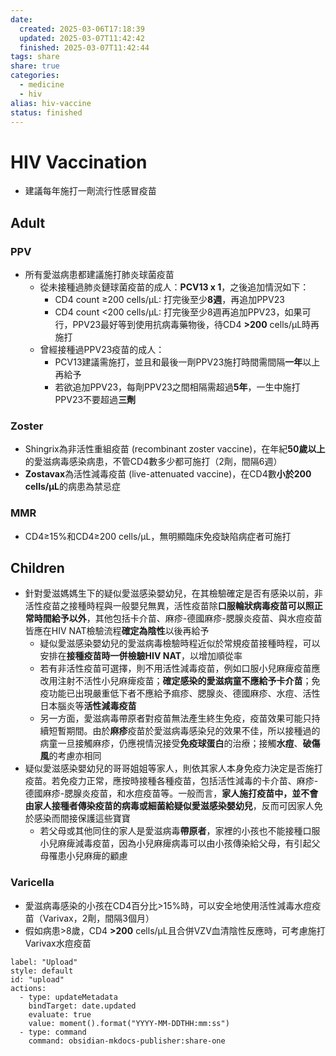 ```yaml
---
date:
  created: 2025-03-06T17:18:39
  updated: 2025-03-07T11:42:42
  finished: 2025-03-07T11:42:44
tags: share
share: true
categories:
  - medicine
  - hiv
alias: hiv-vaccine
status: finished
---
```

# HIV Vaccination  
  
- 建議每年施打一劑流行性感冒疫苗  
  
<!-- more -->  
## Adult  
### PPV  
- 所有愛滋病患都建議施打肺炎球菌疫苗  
    - 從未接種過肺炎鏈球菌疫苗的成人：**PCV13 x 1**，之後追加情況如下：  
        - CD4 count ≥200 cells/μL: 打完後至少**8週**，再追加PPV23  
        - CD4 count <200 cells/μL: 打完後至少8週再追加PPV23，如果可行，PPV23最好等到使用抗病毒藥物後，待CD4 **>200** cells/μL時再施打  
    - 曾經接種過PPV23疫苗的成人：  
        - PCV13建議需施打，並且和最後一劑PPV23施打時間需間隔**一年**以上再給予  
        - 若欲追加PPV23，每劑PPV23之間相隔需超過**5年**，一生中施打PPV23不要超過**三劑**  
### Zoster  
- Shingrix為非活性重組疫苗 (recombinant zoster vaccine)，在年紀**50歲以上**的愛滋病毒感染病患，不管CD4數多少都可施打（2劑，間隔6週）  
- **Zostavax**為活性減毒疫苗 (live-attenuated vaccine)，在CD4數**小於200 cells/μL**的病患為禁忌症  
### MMR  
- CD4≥15%和CD4≥200 cells/µL，無明顯臨床免疫缺陷病症者可施打  
## Children  
  
- 針對愛滋媽媽生下的疑似愛滋感染嬰幼兒，在其檢驗確定是否有感染以前，非活性疫苗之接種時程與一般嬰兒無異，活性疫苗除**口服輪狀病毒疫苗可以照正常時間給予以外**，其他包括卡介苗、麻疹-德國麻疹-腮腺炎疫苗、與水痘疫苗皆應在HIV NAT檢驗流程**確定為陰性**以後再給予  
    - 疑似愛滋感染嬰幼兒的愛滋病毒檢驗時程近似於常規疫苗接種時程，可以安排在**接種疫苗時一併檢驗HIV NAT**，以增加順從率  
    - 若有非活性疫苗可選擇，則不用活性減毒疫苗，例如口服小兒麻痺疫苗應改用注射不活性小兒麻痺疫苗；**確定感染的愛滋病童不應給予卡介苗**；免疫功能已出現嚴重低下者不應給予痲疹、腮腺炎、德國麻疹、水痘、活性日本腦炎等**活性減毒疫苗**  
    - 另一方面，愛滋病毒帶原者對疫苗無法產生終生免疫，疫苗效果可能只持續短暫期間。由於**麻疹**疫苗於愛滋病毒感染兒的效果不佳，所以接種過的病童一旦接觸麻疹，仍應視情況接受**免疫球蛋白**的治療；接觸**水痘**、**破傷風**的考慮亦相同  
- 疑似愛滋感染嬰幼兒的哥哥姐姐等家人，則依其家人本身免疫力決定是否施打疫苗。若免疫力正常，應按時接種各種疫苗，包括活性減毒的卡介苗、麻疹-德國麻疹-腮腺炎疫苗，和水痘疫苗等。一般而言，**家人施打疫苗中，並不會由家人接種者傳染疫苗的病毒或細菌給疑似愛滋感染嬰幼兒**，反而可因家人免於感染而間接保護這些寶寶  
    - 若父母或其他同住的家人是愛滋病毒**帶原者**，家裡的小孩也不能接種口服小兒麻痺減毒疫苗，因為小兒麻痺病毒可以由小孩傳染給父母，有引起父母罹患小兒麻痺的顧慮  
### Varicella  
- 愛滋病毒感染的小孩在CD4百分比>15%時，可以安全地使用活性減毒水痘疫苗（Varivax，2劑，間隔3個月）  
- 假如病患>8歲，CD4 **>200** cells/μL且合併VZV血清陰性反應時，可考慮施打Varivax水痘疫苗  
   
   
```meta-bind-button  
label: "Upload"  
style: default  
id: "upload"  
actions:  
  - type: updateMetadata  
    bindTarget: date.updated  
    evaluate: true  
    value: moment().format("YYYY-MM-DDTHH:mm:ss")  
  - type: command  
    command: obsidian-mkdocs-publisher:share-one  
```